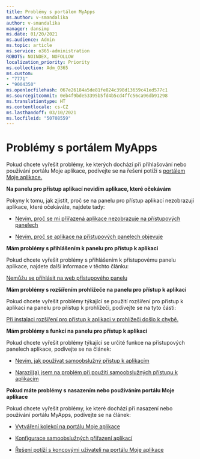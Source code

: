 ```yaml
---
title: Problémy s portálem MyApps
ms.author: v-smandalika
author: v-smandalika
manager: dansimp
ms.date: 01/20/2021
ms.audience: Admin
ms.topic: article
ms.service: o365-administration
ROBOTS: NOINDEX, NOFOLLOW
localization_priority: Priority
ms.collection: Adm_O365
ms.custom:
- "7771"
- "9004350"
ms.openlocfilehash: 067e26184a5de81fe824c398d13659c41ed577c1
ms.sourcegitcommit: 0eb4f9bde53395b5fd4b5cd4ffc56ca96db91298
ms.translationtype: HT
ms.contentlocale: cs-CZ
ms.lasthandoff: 03/10/2021
ms.locfileid: "50708559"
---
```

# <a name="myapps-portal-issues"></a>Problémy s portálem MyApps

Pokud chcete vyřešit problémy, ke kterých dochází při přihlašování nebo používání portálu Moje aplikace, podívejte se na řešení potíží s [portálem Moje aplikace.](https://docs.microsoft.com/azure/active-directory/user-help/my-apps-portal-end-user-troubleshoot)

**Na panelu pro přístup aplikací nevidím aplikace, které očekávám**

Pokyny k tomu, jak zjistit, proč se na panelu pro přístup aplikací nezobrazují aplikace, které očekáváte, najdete tady:

- [Nevím, proč se mi přiřazená aplikace nezobrazuje na přístupových panelech](https://docs.microsoft.com/azure/active-directory/manage-apps/application-sign-in-other-problem-access-panel)
     
- [Nevím, proč se aplikace na přístupových panelech objevuje](https://docs.microsoft.com/azure/active-directory/manage-apps/application-sign-in-other-problem-access-panel)

**Mám problémy s přihlášením k panelu pro přístup k aplikaci**

Pokud chcete vyřešit problémy s přihlášením k přístupovému panelu aplikace, najdete další informace v těchto článku:

[Nemůžu se přihlásit na web přístupového panelu](https://docs.microsoft.com/azure/active-directory/manage-apps/application-sign-in-other-problem-access-panel)

**Mám problémy s rozšířením prohlížeče na panelu pro přístup k aplikaci**

Pokud chcete vyřešit problémy týkající se použití rozšíření pro přístup k aplikaci na panelu pro přístup k prohlížeči, podívejte se na tyto části:

[Při instalaci rozšíření pro přístup k aplikaci v prohlížeči došlo k chybě.](https://docs.microsoft.com/azure/active-directory/application-access-panel-extension-problem-installing/)

**Mám problémy s funkcí na panelu pro přístup k aplikaci**

Pokud chcete vyřešit problémy týkající se určité funkce na přístupových panelech aplikace, podívejte se na článek:

- [Nevím, jak používat samoobslužný přístup k aplikacím](https://docs.microsoft.com/azure/active-directory/manage-apps/access-panel-manage-self-service-access) 

- [Narazil(a) jsem na problém při použití samoobslužných přístupu k aplikacím](https://docs.microsoft.com/azure/active-directory/manage-apps/access-panel-manage-self-service-access)
    
**Pokud máte problémy s nasazením nebo používáním portálu Moje aplikace**

Pokud chcete vyřešit problémy, ke které dochází při nasazení nebo používání portálu MyApps, podívejte se na článek:

- [Vytváření kolekcí na portálu Moje aplikace](https://docs.microsoft.com/azure/active-directory/manage-apps/access-panel-collections) 
    
- [Konfigurace samoobslužných přiřazení aplikací](https://docs.microsoft.com/azure/active-directory/manage-apps/manage-self-service-access)
     
- [Řešení potíží s koncovými uživateli na portálu Moje aplikace](https://docs.microsoft.com/azure/active-directory/user-help/my-apps-portal-end-user-troubleshoot)




